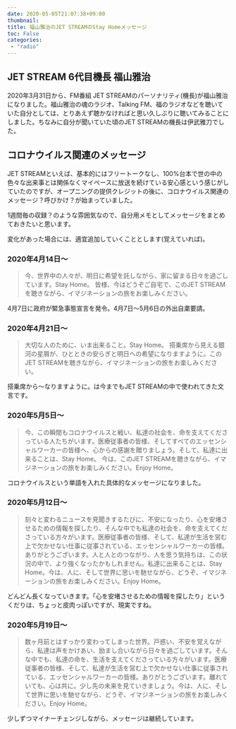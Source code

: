 ```yaml
---
date: 2020-05-05T21:07:38+09:00
thumbnail:
title: 福山雅治のJET STREAMのStay Homeメッセージ
toc: False
categories:
 - "radio"
---
```

## JET STREAM 6代目機長 福山雅治
2020年3月31日から、FM番組 JET STREAMのパーソナリティ(機長)が福山雅治になりました。福山雅治の魂のラジオ、Talking FM、福のラジオなどを聴いていた自分としては、とりあえず聴かなければと思い久しぶりに聴いてみることにしました。ちなみに自分が聞いていた頃のJET STREAMの機長は伊武雅刀でした。

## コロナウイルス関連のメッセージ
JET STREAMといえば、基本的にはフリートークなし、100%台本で世の中の色々な出来事とは関係なくマイペースに放送を続けている安心感という感じがしていたのですが、オープニングの提供クレジットの後に、コロナウイルス関連のメッセージ？呼びかけ？が始まっていました。

1週間毎の収録？のような雰囲気なので、自分用メモとしてメッセージをまとめておきたいと思います。

変化があった場合には、適宜追加していくこととします(覚えていれば)。

### 2020年4月14日〜
>今、世界中の人々が、明日に希望を託しながら、家に留まる日々を過ごしています。Stay Home。
>皆様、今はどうぞご自宅で、このJET STREAMを聴きながら、イマジネーションの旅をお楽しみください。

4月7日に政府が緊急事態宣言を発令。4月7日〜5月6日の外出自粛要請。

### 2020年4月21日〜
>大切な人のために、いま出来ること。Stay Home。
>搭乗席から見える銀河の星屑が、ひとときの安らぎと明日への希望になりますように。このJET STREAMを聴きながら、イマジネーションの旅をお楽しみください。

搭乗席から〜なりますように。は今までもJET STREAMの中で使われてきた文言です。

### 2020年5月5日〜
>今、この瞬間もコロナウイルスと戦い、私達の社会を、命を支えてくださっている人たちがいます。医療従事者の皆様、そしてすべてのエッセンシャルワーカーの皆様へ、心からの感謝を贈りましょう。そして、私達に出来ることは、Stay Home。
>今は、このJET STREAMを聴きながら、イマジネーションの旅をお楽しみください。Enjoy Home。

コロナウイルスという単語を入れた具体的なメッセージになりました。

### 2020年5月12日〜
>刻々と変わるニュースを見聞きするたびに、不安になったり、心を安堵させるための情報を探したり、そんな中でも私達の社会を、命を支えてくださっている方々がいます。医療従事者の皆様、そして、私達が生活を営む上で欠かせない仕事に従事されている、エッセンシャルワーカーの皆様。ありがとうございます。人と人とのつながり、人を思う気持ちは、この状況の中で、より強くなったかもしれません。私達に出来ることは、Stay Home。今は、人に、そして世界に思いを馳せながら、どうぞ、イマジネーションの旅をお楽しみください。Enjoy Home。

どんどん長くなっていきます。「心を安堵させるための情報を探したり」というくだりは、ちょっと皮肉っぽいですが、現実ですね。

### 2020年5月19日～
>数ヶ月前とはすっかり変わってしまった世界。戸惑い、不安を覚えながら、私達は声をかけあい、励まし合いながら日々を過ごしています。そんな中でも、私達の命を、生活を支えてくださっている方々がいます。医療従事者の皆様、そして、私達が生活を営む上で欠かせない仕事に従事されている、エッセンシャルワーカーの皆様。ありがとうございます。離れていても、心は共に。少し先の未来を見ていきましょう。今は、人に、そして世界に思いを馳せながら、どうぞ、イマジネーションの旅をお楽しみください。Enjoy Home。

少しずつマイナーチェンジしながら、メッセージは継続しています。